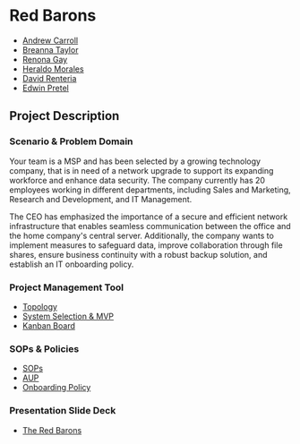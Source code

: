 # Red Barons

- [Andrew Carroll](https://github.com/iAmAndrewCarroll)
- [Breanna Taylor](https://github.com/Btaylor007/Btaylor007)
- [Renona Gay](https://github.com/Foodisthebest)
- [Heraldo Morales](https://github.com/HeraldoM332)
- [David Renteria](https://github.com/drent23)
- [Edwin Pretel](https://github.com/EdInTech23)

## Project Description

### Scenario & Problem Domain

Your team is a MSP and has been selected by a growing technology company, that is in need of a network upgrade to support its expanding workforce and enhance data security. The company currently has 20 employees working in different departments, including Sales and Marketing, Research and Development, and IT Management.

The CEO has emphasized the importance of a secure and efficient network infrastructure that enables seamless communication between the office and the home company's central server. Additionally, the company wants to implement measures to safeguard data, improve collaboration through file shares, ensure business continuity with a robust backup solution, and establish an IT onboarding policy.

### Project Management Tool

- [Topology](https://github.com/Ops301-Group-Project/project/blob/main/topology.svg)
- [System Selection & MVP](https://github.com/Ops301-Group-Project/project/blob/main/prep3.md)
- [Kanban Board](https://github.com/orgs/Ops301-Group-Project/projects/1)

### SOPs & Policies

- [SOPs](https://github.com/Ops301-Group-Project/project/blob/main/sop.md)
- [AUP](https://github.com/Ops301-Group-Project/project/blob/main/documentation/Red%20Barons%20Acceptable%20Use%20Policy.pdf)
- [Onboarding Policy](https://github.com/Ops301-Group-Project/project/blob/main/Red%20Barons%20Onboarding%20Policy.pdf)

### Presentation Slide Deck

- [The Red Barons](https://docs.google.com/presentation/d/10fcV8jFQ4KMRsqeh39GlyFb2YTLs10tDOHnnhXmFUfg/edit#slide=id.g258d971fb16_0_14)
